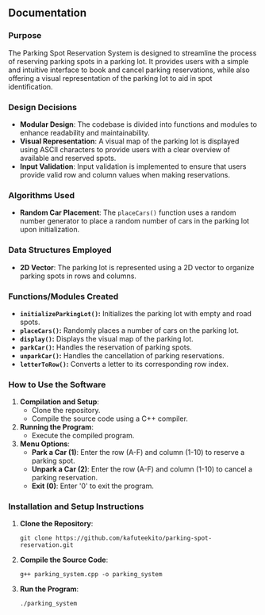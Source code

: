 ## Documentation

### Purpose
The Parking Spot Reservation System is designed to streamline the process of reserving parking spots in a parking lot. It provides users with a simple and intuitive interface to book and cancel parking reservations, while also offering a visual representation of the parking lot to aid in spot identification.

### Design Decisions
- **Modular Design**: The codebase is divided into functions and modules to enhance readability and maintainability.
- **Visual Representation**: A visual map of the parking lot is displayed using ASCII characters to provide users with a clear overview of available and reserved spots.
- **Input Validation**: Input validation is implemented to ensure that users provide valid row and column values when making reservations.

### Algorithms Used
- **Random Car Placement**: The `placeCars()` function uses a random number generator to place a random number of cars in the parking lot upon initialization.

### Data Structures Employed
- **2D Vector**: The parking lot is represented using a 2D vector to organize parking spots in rows and columns.

### Functions/Modules Created
- **`initializeParkingLot()`:** Initializes the parking lot with empty and road spots.
- **`placeCars()`:** Randomly places a number of cars on the parking lot.
- **`display()`:** Displays the visual map of the parking lot.
- **`parkCar()`:** Handles the reservation of parking spots.
- **`unparkCar()`:** Handles the cancellation of parking reservations.
- **`letterToRow()`:** Converts a letter to its corresponding row index.

### How to Use the Software
1. **Compilation and Setup**:
   - Clone the repository.
   - Compile the source code using a C++ compiler.
2. **Running the Program**:
   - Execute the compiled program.
3. **Menu Options**:
   - **Park a Car (1)**: Enter the row (A-F) and column (1-10) to reserve a parking spot.
   - **Unpark a Car (2)**: Enter the row (A-F) and column (1-10) to cancel a parking reservation.
   - **Exit (0)**: Enter '0' to exit the program.

### Installation and Setup Instructions
1. **Clone the Repository**:
   ```
   git clone https://github.com/kafuteekito/parking-spot-reservation.git
   ```
2. **Compile the Source Code**:
   ```
   g++ parking_system.cpp -o parking_system
   ```
3. **Run the Program**:
   ```
   ./parking_system
   ```

